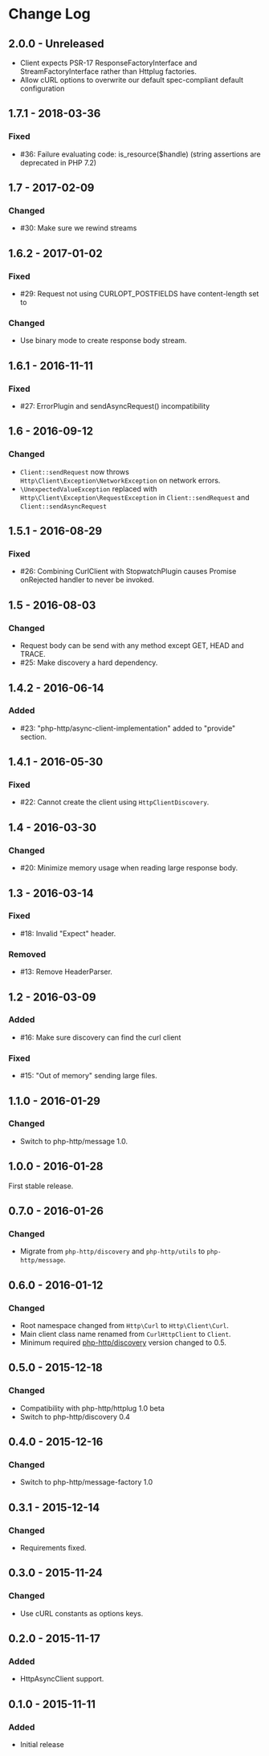 # Change Log

## 2.0.0 - Unreleased

- Client expects PSR-17 ResponseFactoryInterface and StreamFactoryInterface rather than Httplug factories.
- Allow cURL options to overwrite our default spec-compliant default configuration

## 1.7.1 - 2018-03-36

### Fixed

- #36: Failure evaluating code: is_resource($handle) (string assertions are deprecated in PHP 7.2)


## 1.7 - 2017-02-09

### Changed

- #30: Make sure we rewind streams

## 1.6.2 - 2017-01-02

### Fixed

- #29: Request not using CURLOPT_POSTFIELDS have content-length set to 

### Changed

- Use binary mode to create response body stream.


## 1.6.1 - 2016-11-11

### Fixed

- #27: ErrorPlugin and sendAsyncRequest() incompatibility


## 1.6 - 2016-09-12

### Changed

- `Client::sendRequest` now throws `Http\Client\Exception\NetworkException` on network errors.
- `\UnexpectedValueException` replaced with `Http\Client\Exception\RequestException` in
  `Client::sendRequest` and `Client::sendAsyncRequest`


## 1.5.1 - 2016-08-29

### Fixed

- #26: Combining CurlClient with StopwatchPlugin causes Promise onRejected handler to never be
  invoked.


## 1.5 - 2016-08-03

### Changed

- Request body can be send with any method except GET, HEAD and TRACE.
- #25: Make discovery a hard dependency. 


## 1.4.2 - 2016-06-14

### Added

- #23: "php-http/async-client-implementation" added to "provide" section.


## 1.4.1 - 2016-05-30

### Fixed

- #22: Cannot create the client using `HttpClientDiscovery`.


## 1.4 - 2016-03-30

### Changed

- #20: Minimize memory usage when reading large response body.


## 1.3 - 2016-03-14

### Fixed

- #18: Invalid "Expect" header.

### Removed

- #13: Remove HeaderParser. 


## 1.2 - 2016-03-09

### Added

- #16: Make sure discovery can find the curl client

### Fixed

- #15: "Out of memory" sending large files.


## 1.1.0 - 2016-01-29

### Changed

- Switch to php-http/message 1.0.


## 1.0.0 - 2016-01-28

First stable release.


## 0.7.0 - 2016-01-26

### Changed

- Migrate from `php-http/discovery` and `php-http/utils` to `php-http/message`.

## 0.6.0 - 2016-01-12

### Changed

- Root namespace changed from `Http\Curl` to `Http\Client\Curl`.
- Main client class name renamed from `CurlHttpClient` to `Client`. 
- Minimum required [php-http/discovery](https://packagist.org/packages/php-http/discovery)
  version changed to 0.5.


## 0.5.0 - 2015-12-18

### Changed

- Compatibility with php-http/httplug 1.0 beta
- Switch to php-http/discovery 0.4


## 0.4.0 - 2015-12-16

### Changed

- Switch to php-http/message-factory 1.0


## 0.3.1 - 2015-12-14

### Changed

- Requirements fixed.


## 0.3.0 - 2015-11-24

### Changed

- Use cURL constants as options keys.


## 0.2.0 - 2015-11-17

### Added

- HttpAsyncClient support.


## 0.1.0 - 2015-11-11

### Added

- Initial release
